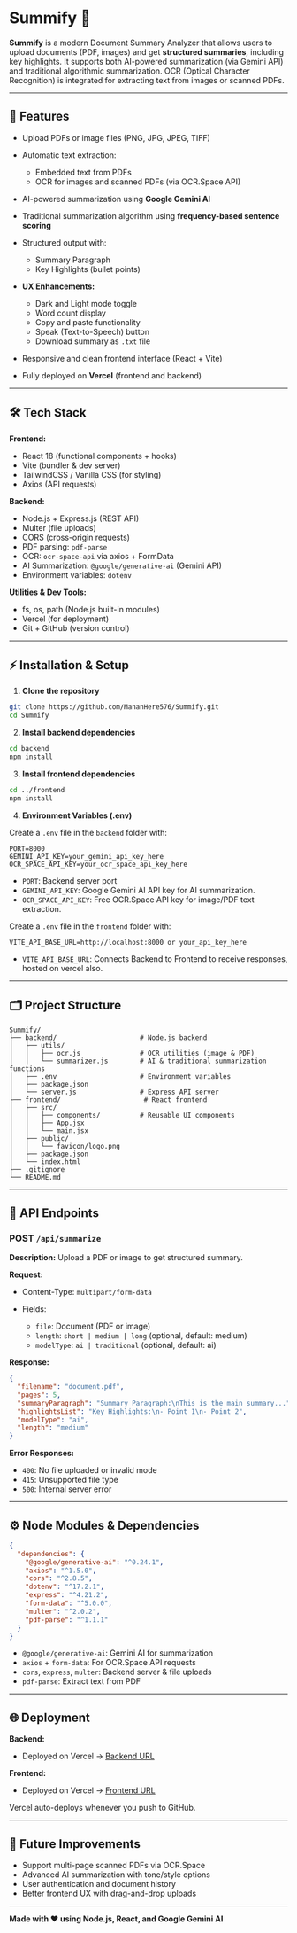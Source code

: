 # Summify 📝

**Summify** is a modern Document Summary Analyzer that allows users to upload documents (PDF, images) and get **structured summaries**, including key highlights. It supports both AI-powered summarization (via Gemini API) and traditional algorithmic summarization. OCR (Optical Character Recognition) is integrated for extracting text from images or scanned PDFs.

---

## 🌟 Features

* Upload PDFs or image files (PNG, JPG, JPEG, TIFF)
* Automatic text extraction:

  * Embedded text from PDFs
  * OCR for images and scanned PDFs (via OCR.Space API)
* AI-powered summarization using **Google Gemini AI**
* Traditional summarization algorithm using **frequency-based sentence scoring**
* Structured output with:

  * Summary Paragraph
  * Key Highlights (bullet points)
* **UX Enhancements:**

  * Dark and Light mode toggle
  * Word count display
  * Copy and paste functionality
  * Speak (Text-to-Speech) button
  * Download summary as `.txt` file
* Responsive and clean frontend interface (React + Vite)
* Fully deployed on **Vercel** (frontend and backend)

---

## 🛠 Tech Stack

**Frontend:**

* React 18 (functional components + hooks)
* Vite (bundler & dev server)
* TailwindCSS / Vanilla CSS (for styling)
* Axios (API requests)

**Backend:**

* Node.js + Express.js (REST API)
* Multer (file uploads)
* CORS (cross-origin requests)
* PDF parsing: `pdf-parse`
* OCR: `ocr-space-api` via axios + FormData
* AI Summarization: `@google/generative-ai` (Gemini API)
* Environment variables: `dotenv`

**Utilities & Dev Tools:**

* fs, os, path (Node.js built-in modules)
* Vercel (for deployment)
* Git + GitHub (version control)

---

## ⚡ Installation & Setup

1. **Clone the repository**

```bash
git clone https://github.com/MananHere576/Summify.git
cd Summify
```

2. **Install backend dependencies**

```bash
cd backend
npm install
```

3. **Install frontend dependencies**

```bash
cd ../frontend
npm install
```

4. **Environment Variables (.env)**

Create a `.env` file in the `backend` folder with:

```env
PORT=8000
GEMINI_API_KEY=your_gemini_api_key_here
OCR_SPACE_API_KEY=your_ocr_space_api_key_here
```

* `PORT`: Backend server port
* `GEMINI_API_KEY`: Google Gemini AI API key for AI summarization.
* `OCR_SPACE_API_KEY`: Free OCR.Space API key for image/PDF text extraction.

Create a `.env` file in the `frontend` folder with:

```env
VITE_API_BASE_URL=http://localhost:8000 or your_api_key_here
```

* `VITE_API_BASE_URL`: Connects Backend to Frontend to receive responses, hosted on vercel also.
---

## 🗂 Project Structure

```
Summify/
├── backend/                     # Node.js backend
│   ├── utils/
│   │   ├── ocr.js               # OCR utilities (image & PDF)
│   │   └── summarizer.js        # AI & traditional summarization functions
│   ├── .env                     # Environment variables
│   ├── package.json
│   └── server.js                # Express API server
├── frontend/                     # React frontend
│   ├── src/
│   │   ├── components/          # Reusable UI components
│   │   ├── App.jsx
│   │   └── main.jsx
│   ├── public/
│   │   └── favicon/logo.png
│   ├── package.json
│   └── index.html
├── .gitignore
└── README.md
```

---

## 🚀 API Endpoints

### **POST** `/api/summarize`

**Description:** Upload a PDF or image to get structured summary.

**Request:**

* Content-Type: `multipart/form-data`
* Fields:

  * `file`: Document (PDF or image)
  * `length`: `short | medium | long` (optional, default: medium)
  * `modelType`: `ai | traditional` (optional, default: ai)

**Response:**

```json
{
  "filename": "document.pdf",
  "pages": 5,
  "summaryParagraph": "Summary Paragraph:\nThis is the main summary...",
  "highlightsList": "Key Highlights:\n- Point 1\n- Point 2",
  "modelType": "ai",
  "length": "medium"
}
```

**Error Responses:**

* `400`: No file uploaded or invalid mode
* `415`: Unsupported file type
* `500`: Internal server error

---

## ⚙ Node Modules & Dependencies

```json
{
  "dependencies": {
    "@google/generative-ai": "^0.24.1",
    "axios": "^1.5.0",
    "cors": "^2.8.5",
    "dotenv": "^17.2.1",
    "express": "^4.21.2",
    "form-data": "^5.0.0",
    "multer": "^2.0.2",
    "pdf-parse": "^1.1.1"
  }
}
```

* `@google/generative-ai`: Gemini AI for summarization
* `axios` + `form-data`: For OCR.Space API requests
* `cors`, `express`, `multer`: Backend server & file uploads
* `pdf-parse`: Extract text from PDF

---

## 🌐 Deployment

**Backend:**

* Deployed on Vercel → [Backend URL](https://summify-gray.vercel.app/)

**Frontend:**

* Deployed on Vercel → [Frontend URL](https://summify-dsa.vercel.app/)

Vercel auto-deploys whenever you push to GitHub.

---

## 🎯 Future Improvements

* Support multi-page scanned PDFs via OCR.Space
* Advanced AI summarization with tone/style options
* User authentication and document history
* Better frontend UX with drag-and-drop uploads

---

**Made with ❤️ using Node.js, React, and Google Gemini AI**
